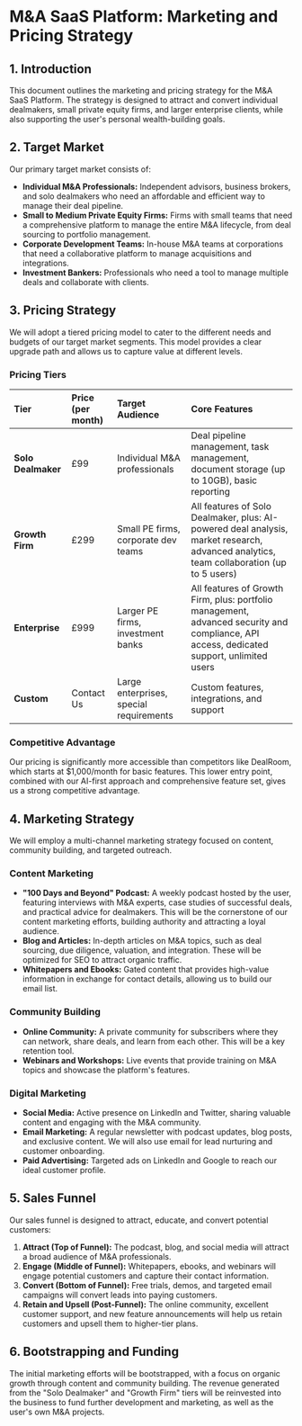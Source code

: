 # M&A SaaS Platform: Marketing and Pricing Strategy

## 1. Introduction

This document outlines the marketing and pricing strategy for the M&A SaaS Platform. The strategy is designed to attract and convert individual dealmakers, small private equity firms, and larger enterprise clients, while also supporting the user's personal wealth-building goals.

## 2. Target Market

Our primary target market consists of:

- **Individual M&A Professionals:** Independent advisors, business brokers, and solo dealmakers who need an affordable and efficient way to manage their deal pipeline.
- **Small to Medium Private Equity Firms:** Firms with small teams that need a comprehensive platform to manage the entire M&A lifecycle, from deal sourcing to portfolio management.
- **Corporate Development Teams:** In-house M&A teams at corporations that need a collaborative platform to manage acquisitions and integrations.
- **Investment Bankers:** Professionals who need a tool to manage multiple deals and collaborate with clients.

## 3. Pricing Strategy

We will adopt a tiered pricing model to cater to the different needs and budgets of our target market segments. This model provides a clear upgrade path and allows us to capture value at different levels.

### Pricing Tiers

| Tier               | Price (per month) | Target Audience                         | Core Features                                                                                                                             |
| :----------------- | :---------------- | :-------------------------------------- | :---------------------------------------------------------------------------------------------------------------------------------------- |
| **Solo Dealmaker** | £99               | Individual M&A professionals            | Deal pipeline management, task management, document storage (up to 10GB), basic reporting                                                 |
| **Growth Firm**    | £299              | Small PE firms, corporate dev teams     | All features of Solo Dealmaker, plus: AI-powered deal analysis, market research, advanced analytics, team collaboration (up to 5 users)   |
| **Enterprise**     | £999              | Larger PE firms, investment banks       | All features of Growth Firm, plus: portfolio management, advanced security and compliance, API access, dedicated support, unlimited users |
| **Custom**         | Contact Us        | Large enterprises, special requirements | Custom features, integrations, and support                                                                                                |

### Competitive Advantage

Our pricing is significantly more accessible than competitors like DealRoom, which starts at $1,000/month for basic features. This lower entry point, combined with our AI-first approach and comprehensive feature set, gives us a strong competitive advantage.

## 4. Marketing Strategy

We will employ a multi-channel marketing strategy focused on content, community building, and targeted outreach.

### Content Marketing

- **"100 Days and Beyond" Podcast:** A weekly podcast hosted by the user, featuring interviews with M&A experts, case studies of successful deals, and practical advice for dealmakers. This will be the cornerstone of our content marketing efforts, building authority and attracting a loyal audience.
- **Blog and Articles:** In-depth articles on M&A topics, such as deal sourcing, due diligence, valuation, and integration. These will be optimized for SEO to attract organic traffic.
- **Whitepapers and Ebooks:** Gated content that provides high-value information in exchange for contact details, allowing us to build our email list.

### Community Building

- **Online Community:** A private community for subscribers where they can network, share deals, and learn from each other. This will be a key retention tool.
- **Webinars and Workshops:** Live events that provide training on M&A topics and showcase the platform's features.

### Digital Marketing

- **Social Media:** Active presence on LinkedIn and Twitter, sharing valuable content and engaging with the M&A community.
- **Email Marketing:** A regular newsletter with podcast updates, blog posts, and exclusive content. We will also use email for lead nurturing and customer onboarding.
- **Paid Advertising:** Targeted ads on LinkedIn and Google to reach our ideal customer profile.

## 5. Sales Funnel

Our sales funnel is designed to attract, educate, and convert potential customers:

1.  **Attract (Top of Funnel):** The podcast, blog, and social media will attract a broad audience of M&A professionals.
2.  **Engage (Middle of Funnel):** Whitepapers, ebooks, and webinars will engage potential customers and capture their contact information.
3.  **Convert (Bottom of Funnel):** Free trials, demos, and targeted email campaigns will convert leads into paying customers.
4.  **Retain and Upsell (Post-Funnel):** The online community, excellent customer support, and new feature announcements will help us retain customers and upsell them to higher-tier plans.

## 6. Bootstrapping and Funding

The initial marketing efforts will be bootstrapped, with a focus on organic growth through content and community building. The revenue generated from the "Solo Dealmaker" and "Growth Firm" tiers will be reinvested into the business to fund further development and marketing, as well as the user's own M&A projects.

